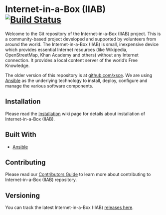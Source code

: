 # Internet-in-a-Box (IIAB) [![Build Status](https://travis-ci.org/iiab/iiab/iiab.svg?branch=master)](https://travis-ci.org/iiab/iiab)

Welcome to the Git repository of the Internet-in-a-Box (IIAB) project. This is a community-based project developed and supported by volunteers from around the world. The Internet-in-a-Box (IIAB) is small, inexpensive device which provides essential Internet resources (like Wikipedia, OpenStreetMap, Khan Academy and others) without any Internet connection. It provides a local content server of the world’s Free Knowledge.

The older version of this repository is at [github.com/xsce](http://github.com/xsce). We are using [Ansible](https://www.ansible.com) as the underlying technology to install, deploy, configure and manage the various software components.


## Installation

Please read the [Installation](https://github.com/iiab/iiab/wiki/IIAB-Installation) wiki page for details about installation of Internet-in-a-Box (IIAB).

## Built With

* [Ansible](http://www.ansible.com)

## Contributing

Please read our [Contributors Guide](https://github.com/iiab/iiab/wiki/IIAB-Contributors-Guide) to learn more about contributing to Internet-in-a-Box (IIAB) repository.

## Versioning

You can track the latest Internet-in-a-Box (IIAB) [releases here](https://github.com/iiab/iiab/releases).
